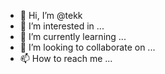 - 👋 Hi, I’m @tekk
- 👀 I’m interested in ...
- 🌱 I’m currently learning ...
- 💞️ I’m looking to collaborate on ...
- 📫 How to reach me ...

<!---
odaitekk/odaitekk is a ✨ special ✨ repository because its `README.md` (this file) appears on your GitHub profile.
You can click the Preview link to take a look at your changes.
---> 


